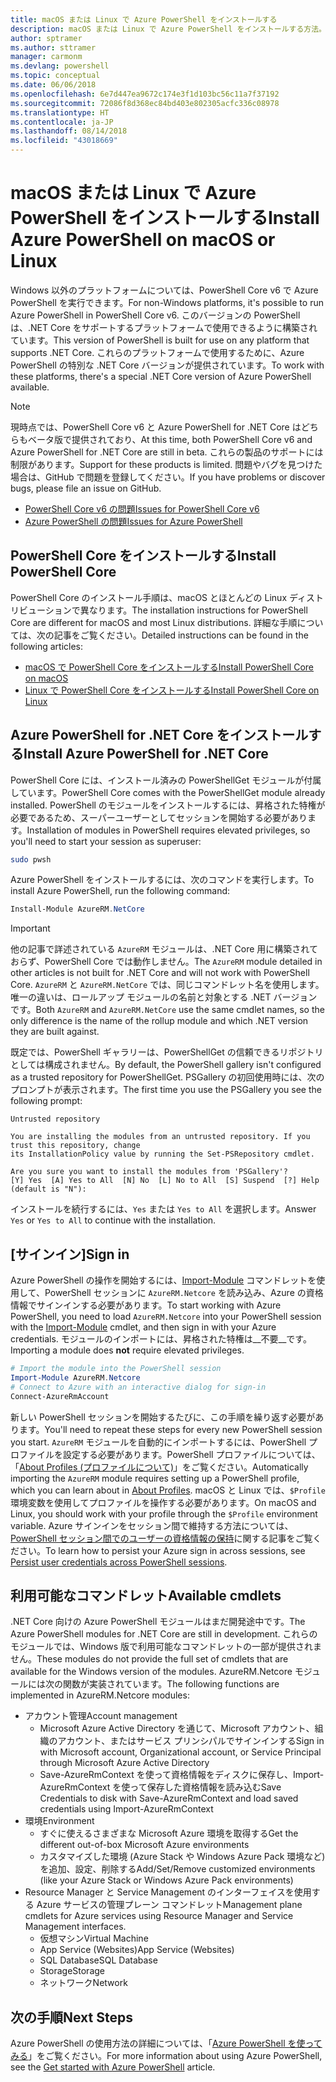 ```yaml
---
title: macOS または Linux で Azure PowerShell をインストールする
description: macOS または Linux で Azure PowerShell をインストールする方法。
author: sptramer
ms.author: sttramer
manager: carmonm
ms.devlang: powershell
ms.topic: conceptual
ms.date: 06/06/2018
ms.openlocfilehash: 6e7d447ea9672c174e3f1d103bc56c11a7f37192
ms.sourcegitcommit: 72086f8d368ec84bd403e802305acfc336c08978
ms.translationtype: HT
ms.contentlocale: ja-JP
ms.lasthandoff: 08/14/2018
ms.locfileid: "43018669"
---
```

# <a name="install-azure-powershell-on-macos-or-linux"></a><span data-ttu-id="bb3fb-103">macOS または Linux で Azure PowerShell をインストールする</span><span class="sxs-lookup"><span data-stu-id="bb3fb-103">Install Azure PowerShell on macOS or Linux</span></span>

<span data-ttu-id="bb3fb-104">Windows 以外のプラットフォームについては、PowerShell Core v6 で Azure PowerShell を実行できます。</span><span class="sxs-lookup"><span data-stu-id="bb3fb-104">For non-Windows platforms, it's possible to run Azure PowerShell in PowerShell Core v6.</span></span> <span data-ttu-id="bb3fb-105">このバージョンの PowerShell は、.NET Core をサポートするプラットフォームで使用できるように構築されています。</span><span class="sxs-lookup"><span data-stu-id="bb3fb-105">This version of PowerShell is built for use on any platform that supports .NET Core.</span></span> <span data-ttu-id="bb3fb-106">これらのプラットフォームで使用するために、Azure PowerShell の特別な .NET Core バージョンが提供されています。</span><span class="sxs-lookup"><span data-stu-id="bb3fb-106">To work with these platforms, there's a special .NET Core version of Azure PowerShell available.</span></span>

> [!NOTE]
> <span data-ttu-id="bb3fb-107">現時点では、PowerShell Core v6 と Azure PowerShell for .NET Core はどちらもベータ版で提供されており、</span><span class="sxs-lookup"><span data-stu-id="bb3fb-107">At this time, both PowerShell Core v6 and Azure PowerShell for .NET Core are still in beta.</span></span>
> <span data-ttu-id="bb3fb-108">これらの製品のサポートには制限があります。</span><span class="sxs-lookup"><span data-stu-id="bb3fb-108">Support for these products is limited.</span></span> <span data-ttu-id="bb3fb-109">問題やバグを見つけた場合は、GitHub で問題を登録してください。</span><span class="sxs-lookup"><span data-stu-id="bb3fb-109">If you have problems or discover bugs, please file an issue on GitHub.</span></span>
>
> * [<span data-ttu-id="bb3fb-110">PowerShell Core v6 の問題</span><span class="sxs-lookup"><span data-stu-id="bb3fb-110">Issues for PowerShell Core v6</span></span>](https://github.com/PowerShell/PowerShell/issues)
> * [<span data-ttu-id="bb3fb-111">Azure PowerShell の問題</span><span class="sxs-lookup"><span data-stu-id="bb3fb-111">Issues for Azure PowerShell</span></span>](https://github.com/azure/azure-docs-powershell/issues)

## <a name="install-powershell-core"></a><span data-ttu-id="bb3fb-112">PowerShell Core をインストールする</span><span class="sxs-lookup"><span data-stu-id="bb3fb-112">Install PowerShell Core</span></span>

<span data-ttu-id="bb3fb-113">PowerShell Core のインストール手順は、macOS とほとんどの Linux ディストリビューションで異なります。</span><span class="sxs-lookup"><span data-stu-id="bb3fb-113">The installation instructions for PowerShell Core are different for macOS and most Linux distributions.</span></span>
<span data-ttu-id="bb3fb-114">詳細な手順については、次の記事をご覧ください。</span><span class="sxs-lookup"><span data-stu-id="bb3fb-114">Detailed instructions can be found in the following articles:</span></span>

* [<span data-ttu-id="bb3fb-115">macOS で PowerShell Core をインストールする</span><span class="sxs-lookup"><span data-stu-id="bb3fb-115">Install PowerShell Core on macOS</span></span>](/powershell/scripting/setup/installing-powershell-core-on-macos)
* [<span data-ttu-id="bb3fb-116">Linux で PowerShell Core をインストールする</span><span class="sxs-lookup"><span data-stu-id="bb3fb-116">Install PowerShell Core on Linux</span></span>](/powershell/scripting/setup/installing-powershell-core-on-linux)

## <a name="install-azure-powershell-for-net-core"></a><span data-ttu-id="bb3fb-117">Azure PowerShell for .NET Core をインストールする</span><span class="sxs-lookup"><span data-stu-id="bb3fb-117">Install Azure PowerShell for .NET Core</span></span>

<span data-ttu-id="bb3fb-118">PowerShell Core には、インストール済みの PowerShellGet モジュールが付属しています。</span><span class="sxs-lookup"><span data-stu-id="bb3fb-118">PowerShell Core comes with the PowerShellGet module already installed.</span></span> <span data-ttu-id="bb3fb-119">PowerShell のモジュールをインストールするには、昇格された特権が必要であるため、スーパーユーザーとしてセッションを開始する必要があります。</span><span class="sxs-lookup"><span data-stu-id="bb3fb-119">Installation of modules in PowerShell requires elevated privileges, so you'll need to start your session as superuser:</span></span>

```bash
sudo pwsh
```

<span data-ttu-id="bb3fb-120">Azure PowerShell をインストールするには、次のコマンドを実行します。</span><span class="sxs-lookup"><span data-stu-id="bb3fb-120">To install Azure PowerShell, run the following command:</span></span>

```powershell
Install-Module AzureRM.NetCore
```

> [!IMPORTANT]
> <span data-ttu-id="bb3fb-121">他の記事で詳述されている `AzureRM` モジュールは、.NET Core 用に構築されておらず、PowerShell Core では動作しません。</span><span class="sxs-lookup"><span data-stu-id="bb3fb-121">The `AzureRM` module detailed in other articles is not built for .NET Core and will not work with PowerShell Core.</span></span> <span data-ttu-id="bb3fb-122">`AzureRM` と `AzureRM.NetCore` では、同じコマンドレット名を使用します。唯一の違いは、ロールアップ モジュールの名前と対象とする .NET バージョンです。</span><span class="sxs-lookup"><span data-stu-id="bb3fb-122">Both `AzureRM` and `AzureRM.NetCore` use the same cmdlet names, so the only difference is the name of the rollup module and which .NET version they are built against.</span></span>

<span data-ttu-id="bb3fb-123">既定では、PowerShell ギャラリーは、PowerShellGet の信頼できるリポジトリとしては構成されません。</span><span class="sxs-lookup"><span data-stu-id="bb3fb-123">By default, the PowerShell gallery isn't configured as a trusted repository for PowerShellGet.</span></span> <span data-ttu-id="bb3fb-124">PSGallery の初回使用時には、次のプロンプトが表示されます。</span><span class="sxs-lookup"><span data-stu-id="bb3fb-124">The first time you use the PSGallery you see the following prompt:</span></span>

```output
Untrusted repository

You are installing the modules from an untrusted repository. If you trust this repository, change
its InstallationPolicy value by running the Set-PSRepository cmdlet.

Are you sure you want to install the modules from 'PSGallery'?
[Y] Yes  [A] Yes to All  [N] No  [L] No to All  [S] Suspend  [?] Help (default is "N"):
```

<span data-ttu-id="bb3fb-125">インストールを続行するには、`Yes` または `Yes to All` を選択します。</span><span class="sxs-lookup"><span data-stu-id="bb3fb-125">Answer `Yes` or `Yes to All` to continue with the installation.</span></span>

## <a name="sign-in"></a><span data-ttu-id="bb3fb-126">[サインイン]</span><span class="sxs-lookup"><span data-stu-id="bb3fb-126">Sign in</span></span>

<span data-ttu-id="bb3fb-127">Azure PowerShell の操作を開始するには、[Import-Module](/powershell/module/Microsoft.PowerShell.Core/Import-Module) コマンドレットを使用して、PowerShell セッションに `AzureRM.Netcore` を読み込み、Azure の資格情報でサインインする必要があります。</span><span class="sxs-lookup"><span data-stu-id="bb3fb-127">To start working with Azure PowerShell, you need to load `AzureRM.Netcore` into your PowerShell session with the [Import-Module](/powershell/module/Microsoft.PowerShell.Core/Import-Module) cmdlet, and then sign in with your Azure credentials.</span></span> <span data-ttu-id="bb3fb-128">モジュールのインポートには、昇格された特権は__不要__です。</span><span class="sxs-lookup"><span data-stu-id="bb3fb-128">Importing a module does __not__ require elevated privileges.</span></span>

```powershell
# Import the module into the PowerShell session
Import-Module AzureRM.Netcore
# Connect to Azure with an interactive dialog for sign-in
Connect-AzureRmAccount
```

<span data-ttu-id="bb3fb-129">新しい PowerShell セッションを開始するたびに、この手順を繰り返す必要があります。</span><span class="sxs-lookup"><span data-stu-id="bb3fb-129">You'll need to repeat these steps for every new PowerShell session you start.</span></span> <span data-ttu-id="bb3fb-130">`AzureRM` モジュールを自動的にインポートするには、PowerShell プロファイルを設定する必要があります。PowerShell プロファイルについては、「[About Profiles (プロファイルについて)](/powershell/module/microsoft.powershell.core/about/about_profiles)」をご覧ください。</span><span class="sxs-lookup"><span data-stu-id="bb3fb-130">Automatically importing the `AzureRM` module requires setting up a PowerShell profile, which you can learn about in [About Profiles](/powershell/module/microsoft.powershell.core/about/about_profiles).</span></span>
<span data-ttu-id="bb3fb-131">macOS と Linux では、`$Profile` 環境変数を使用してプロファイルを操作する必要があります。</span><span class="sxs-lookup"><span data-stu-id="bb3fb-131">On macOS and Linux, you should work with your profile through the `$Profile` environment variable.</span></span> <span data-ttu-id="bb3fb-132">Azure サインインをセッション間で維持する方法については、[PowerShell セッション間でのユーザーの資格情報の保持](context-persistence.md)に関する記事をご覧ください。</span><span class="sxs-lookup"><span data-stu-id="bb3fb-132">To learn how to persist your Azure sign in across sessions, see [Persist user credentials across PowerShell sessions](context-persistence.md).</span></span>

## <a name="available-cmdlets"></a><span data-ttu-id="bb3fb-133">利用可能なコマンドレット</span><span class="sxs-lookup"><span data-stu-id="bb3fb-133">Available cmdlets</span></span>

<span data-ttu-id="bb3fb-134">.NET Core 向けの Azure PowerShell モジュールはまだ開発途中です。</span><span class="sxs-lookup"><span data-stu-id="bb3fb-134">The Azure PowerShell modules for .NET Core are still in development.</span></span> <span data-ttu-id="bb3fb-135">これらのモジュールでは、Windows 版で利用可能なコマンドレットの一部が提供されません。</span><span class="sxs-lookup"><span data-stu-id="bb3fb-135">These modules do not provide the full set of cmdlets that are available for the Windows version of the modules.</span></span> <span data-ttu-id="bb3fb-136">AzureRM.Netcore モジュールには次の関数が実装されています。</span><span class="sxs-lookup"><span data-stu-id="bb3fb-136">The following functions are implemented in AzureRM.Netcore modules:</span></span>

* <span data-ttu-id="bb3fb-137">アカウント管理</span><span class="sxs-lookup"><span data-stu-id="bb3fb-137">Account management</span></span>
  * <span data-ttu-id="bb3fb-138">Microsoft Azure Active Directory を通じて、Microsoft アカウント、組織のアカウント、またはサービス プリンシパルでサインインする</span><span class="sxs-lookup"><span data-stu-id="bb3fb-138">Sign in with Microsoft account, Organizational account, or Service Principal through Microsoft Azure Active Directory</span></span>
  * <span data-ttu-id="bb3fb-139">Save-AzureRmContext を使って資格情報をディスクに保存し、Import-AzureRmContext を使って保存した資格情報を読み込む</span><span class="sxs-lookup"><span data-stu-id="bb3fb-139">Save Credentials to disk with Save-AzureRmContext and load saved credentials using Import-AzureRmContext</span></span>
* <span data-ttu-id="bb3fb-140">環境</span><span class="sxs-lookup"><span data-stu-id="bb3fb-140">Environment</span></span>
  * <span data-ttu-id="bb3fb-141">すぐに使えるさまざまな Microsoft Azure 環境を取得する</span><span class="sxs-lookup"><span data-stu-id="bb3fb-141">Get the different out-of-box Microsoft Azure environments</span></span>
  * <span data-ttu-id="bb3fb-142">カスタマイズした環境 (Azure Stack や Windows Azure Pack 環境など) を追加、設定、削除する</span><span class="sxs-lookup"><span data-stu-id="bb3fb-142">Add/Set/Remove customized environments (like your Azure Stack or Windows Azure Pack environments)</span></span>
* <span data-ttu-id="bb3fb-143">Resource Manager と Service Management のインターフェイスを使用する Azure サービスの管理プレーン コマンドレット</span><span class="sxs-lookup"><span data-stu-id="bb3fb-143">Management plane cmdlets for Azure services using Resource Manager and Service Management interfaces.</span></span>
  * <span data-ttu-id="bb3fb-144">仮想マシン</span><span class="sxs-lookup"><span data-stu-id="bb3fb-144">Virtual Machine</span></span>
  * <span data-ttu-id="bb3fb-145">App Service (Websites)</span><span class="sxs-lookup"><span data-stu-id="bb3fb-145">App Service (Websites)</span></span>
  * <span data-ttu-id="bb3fb-146">SQL Database</span><span class="sxs-lookup"><span data-stu-id="bb3fb-146">SQL Database</span></span>
  * <span data-ttu-id="bb3fb-147">Storage</span><span class="sxs-lookup"><span data-stu-id="bb3fb-147">Storage</span></span>
  * <span data-ttu-id="bb3fb-148">ネットワーク</span><span class="sxs-lookup"><span data-stu-id="bb3fb-148">Network</span></span>

## <a name="next-steps"></a><span data-ttu-id="bb3fb-149">次の手順</span><span class="sxs-lookup"><span data-stu-id="bb3fb-149">Next Steps</span></span>

<span data-ttu-id="bb3fb-150">Azure PowerShell の使用方法の詳細については、「[Azure PowerShell を使ってみる](get-started-azureps.md)」をご覧ください。</span><span class="sxs-lookup"><span data-stu-id="bb3fb-150">For more information about using Azure PowerShell, see the [Get started with Azure PowerShell](get-started-azureps.md) article.</span></span>

